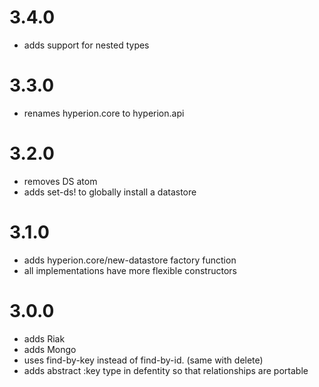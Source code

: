 # 3.4.0

* adds support for nested types

# 3.3.0

* renames hyperion.core to hyperion.api

# 3.2.0

* removes DS atom
* adds set-ds! to globally install a datastore

# 3.1.0

* adds hyperion.core/new-datastore factory function
* all implementations have more flexible constructors

# 3.0.0

* adds Riak
* adds Mongo
* uses find-by-key instead of find-by-id.  (same with delete)
* adds abstract :key type in defentity so that relationships are portable


